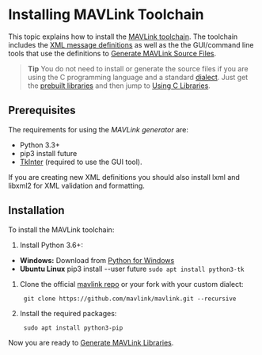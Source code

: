 # Installing MAVLink Toolchain

This topic explains how to install the [MAVLink toolchain](https://github.com/mavlink/mavlink). The toolchain includes the [XML message definitions](../messages/index.md) as well as the the GUI/command line tools that use the definitions to [Generate MAVLink Source Files](../getting_started/generate_libraries.md).

> **Tip** You do not need to install or generate the source files if you are using the C programming language and a standard [dialect](../messages/index.md#dialects). Just get the [prebuilt libraries](../index.md#prebuilt_libraries) and then jump to [Using C Libraries](../mavgen_c/index.md).

## Prerequisites

The requirements for using the *MAVLink generator* are:

- Python 3.3+
- pip3 install future
- [TkInter](https://wiki.python.org/moin/TkInter) (required to use the GUI tool).

If you are creating new XML definitions you should also install lxml and libxml2 for XML validation and formatting.

## Installation

To install the MAVLink toolchain:

1. Install Python 3.6+:

- **Windows:** Download from [Python for Windows](https://www.python.org/downloads/)
- **Ubuntu Linux** pip3 install --user future ```sudo apt install python3-tk```

1. Clone the official [mavlink repo](https://github.com/mavlink/mavlink) or your fork with your custom dialect:
    
        git clone https://github.com/mavlink/mavlink.git --recursive
        

2. Install the required packages:
    
        sudo apt install python3-pip
        

Now you are ready to [Generate MAVLink Libraries](../getting_started/generate_libraries.md).